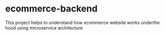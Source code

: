 # ecommerce-backend
This project helps to understand how ecommerce website works underthe hood using microservice architecture
